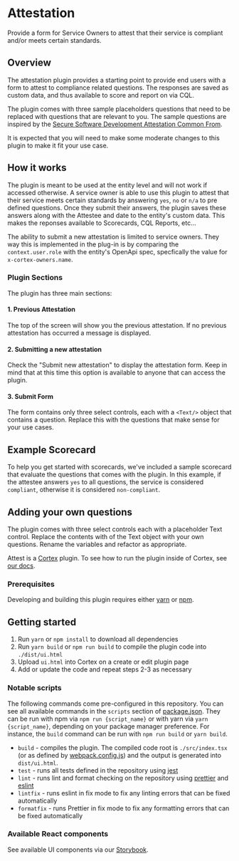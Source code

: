 # Attestation

Provide a form for Service Owners to attest that their service is compliant and/or meets certain standards.


## Overview

The attestation plugin provides a starting point to provide end users with a form to attest to compliance related questions. The responses are saved as custom data, and thus available to score and report on via CQL. 

The plugin comes with three sample placeholders questions that need to be replaced with questions that are relevant to you. The sample questions are inspired by the [Secure Software Development Attestation Common From](https://www.cisa.gov/sites/default/files/2023-04/secure-software-self-attestation_common-form_508.pdf).

It is expected that you will need to make some moderate changes to this plugin to make it fit your use case.

## How it works

The plugin is meant to be used at the entity level and will not work if accessed otherwise. A service owner is able to use this plugin to attest that their service meets certain standards by answering `yes`, `no` or `n/a` to pre defined questions. Once they submit their answers, the plugin saves these answers along with the Attestee and date to the entity's custom data. This makes the reponses available to Scorecards, CQL Reports, etc...

The ability to submit a new attestation is limited to service owners. They way this is implemented in the plug-in is by comparing the `context.user.role` with the entity's OpenApi spec, specfically the value for `x-cortex-owners.name`.

### Plugin Sections

The plugin has three main sections: 

#### 1. Previous Attestation

The top of the screen will show you the previous attestation. If no previous attestation has occurred a message is displayed.

#### 2. Submitting a new attestation

Check the "Submit new attestation" to display the attestation form. Keep in mind that at this time this option is available to anyone that can access the plugin.

#### 3. Submit Form

The form contains only three select controls, each with a `<Text/>` object that contains a question. Replace this with the questions that make sense for your use cases.

## Example Scorecard

To help you get started with scorecards, we've included a sample scorecard that evaluate the questions that comes with the plugin. In this example, if the attestee answers `yes` to all questions, the service is considered `compliant`, otherwise it is considered `non-compliant`.

## Adding your own questions

The plugin comes with three select controls each with a placeholder Text control. Replace the contents with of the Text object with your own questions. Rename the variables and refactor as appropriate.




Attest is a [Cortex](https://www.cortex.io/) plugin. To see how to run the plugin inside of Cortex, see [our docs](https://docs.cortex.io/docs/plugins).

### Prerequisites

Developing and building this plugin requires either [yarn](https://classic.yarnpkg.com/lang/en/docs/install/) or [npm](https://docs.npmjs.com/downloading-and-installing-node-js-and-npm).

## Getting started

1. Run `yarn` or `npm install` to download all dependencies
2. Run `yarn build` or `npm run build` to compile the plugin code into `./dist/ui.html`
3. Upload `ui.html` into Cortex on a create or edit plugin page
4. Add or update the code and repeat steps 2-3 as necessary

### Notable scripts

The following commands come pre-configured in this repository. You can see all available commands in the `scripts` section of [package.json](./package.json). They can be run with npm via `npm run {script_name}` or with yarn via `yarn {script_name}`, depending on your package manager preference. For instance, the `build` command can be run with `npm run build` or `yarn build`.

- `build` - compiles the plugin. The compiled code root is `./src/index.tsx` (or as defined by [webpack.config.js](webpack.config.js)) and the output is generated into `dist/ui.html`.
- `test` - runs all tests defined in the repository using [jest](https://jestjs.io/)
- `lint` - runs lint and format checking on the repository using [prettier](https://prettier.io/) and [eslint](https://eslint.org/)
- `lintfix` - runs eslint in fix mode to fix any linting errors that can be fixed automatically
- `formatfix` - runs Prettier in fix mode to fix any formatting errors that can be fixed automatically

### Available React components

See available UI components via our [Storybook](https://cortexapps.github.io/plugin-core/).
